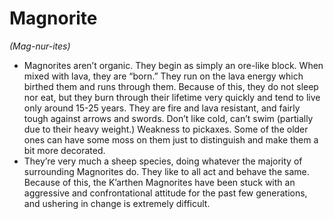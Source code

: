 # Magnorite

*(Mag-nur-ites)*

- Magnorites aren’t organic. They begin as simply an ore-like block. When mixed with lava, they are “born.” They run on the lava energy which birthed them and runs through them. Because of this, they do not sleep nor eat, but they burn through their lifetime very quickly and tend to live only around 15-25 years. They are fire and lava resistant, and fairly tough against arrows and swords. Don’t like cold, can’t swim (partially due to their heavy weight.) Weakness to pickaxes. Some of the older ones can have some moss on them just to distinguish and make them a bit more decorated. 
- They’re very much a sheep species, doing whatever the majority of surrounding Magnorites do. They like to all act and behave the same. Because of this, the K’arthen Magnorites have been stuck with an aggressive and confrontational attitude for the past few generations, and ushering in change is extremely difficult. 

